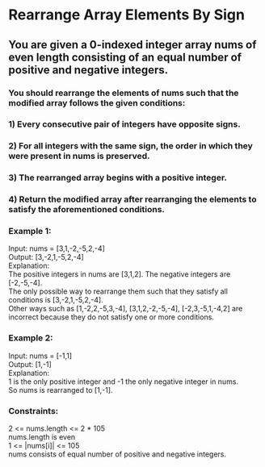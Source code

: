 # Rearrange Array Elements By Sign  
  
## You are given a 0-indexed integer array nums of even length consisting of an equal number of positive and negative integers.   
  

### You should rearrange the elements of nums such that the modified array follows the given conditions:  
### 1) Every consecutive pair of integers have opposite signs.  
### 2) For all integers with the same sign, the order in which they were present in nums is preserved.  
### 3) The rearranged array begins with a positive integer.  
### 4) Return the modified array after rearranging the elements to satisfy the aforementioned conditions.  
  
### Example 1:  
Input: nums = [3,1,-2,-5,2,-4]  
Output: [3,-2,1,-5,2,-4]  
Explanation:   
The positive integers in nums are [3,1,2]. The negative integers are [-2,-5,-4].  
The only possible way to rearrange them such that they satisfy all conditions is [3,-2,1,-5,2,-4].  
Other ways such as [1,-2,2,-5,3,-4], [3,1,2,-2,-5,-4], [-2,3,-5,1,-4,2] are incorrect because they do not satisfy one or more conditions.    
  
### Example 2:  
Input: nums = [-1,1]   
Output: [1,-1]  
Explanation:  
1 is the only positive integer and -1 the only negative integer in nums.  
So nums is rearranged to [1,-1].  
     

### Constraints:   
2 <= nums.length <= 2 * 105  
nums.length is even  
1 <= |nums[i]| <= 105  
nums consists of equal number of positive and negative integers.  
